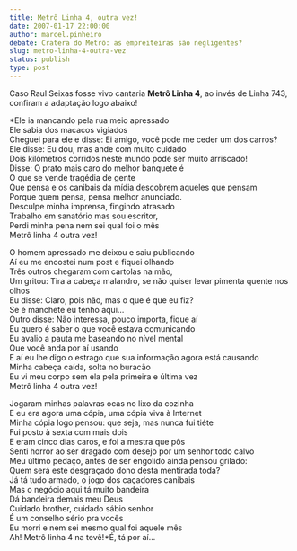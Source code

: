 ```yaml
---
title: Metrô Linha 4, outra vez!
date: 2007-01-17 22:00:00
author: marcel.pinheiro
debate: Cratera do Metrô: as empreiteiras são negligentes?
slug: metro-linha-4-outra-vez
status: publish 
type: post
---
```


Caso Raul Seixas fosse vivo cantaria **Metrô Linha 4**, ao invés de Linha 743, confiram a adaptação logo abaixo!  
  
*Ele ia mancando pela rua meio apressado  
Ele sabia dos macacos vigiados  
Cheguei para ele e disse: Ei amigo, você pode me ceder um dos carros?  
Ele disse: Eu dou, mas ande com muito cuidado  
Dois kilômetros corridos neste mundo pode ser muito arriscado!  
Disse: O prato mais caro do melhor banquete é  
O que se vende tragédia de gente  
Que pensa e os canibais da mídia descobrem aqueles que pensam  
Porque quem pensa, pensa melhor anunciado.  
Desculpe minha imprensa, fingindo atrasado  
Trabalho em sanatório mas sou escritor,  
Perdi minha pena nem sei qual foi o mês  
Metrô linha 4 outra vez!  
  
O homem apressado me deixou e saiu publicando  
Aí eu me encostei num post e fiquei olhando  
Três outros chegaram com cartolas na mão,  
Um gritou: Tira a cabeça malandro, se não quiser levar pimenta quente nos olhos  
Eu disse: Claro, pois não, mas o que é que eu fiz?  
Se é manchete eu tenho aqui...  
Outro disse: Não interessa, pouco importa, fique aí  
Eu quero é saber o que você estava comunicando  
Eu avalio a pauta me baseando no nível mental  
Que você anda por aí usando  
E aí eu lhe digo o estrago que sua informação agora está causando  
Minha cabeça caída, solta no buracão  
Eu vi meu corpo sem ela pela primeira e última vez  
Metrô linha 4 outra vez!  
  
Jogaram minhas palavras ocas no lixo da cozinha  
E eu era agora uma cópia, uma cópia viva à Internet  
Minha cópia logo pensou: que seja, mas nunca fui tiéte  
Fui posto à sexta com mais dois  
E eram cinco dias caros, e foi a mestra que pôs  
Senti horror ao ser dragado com desejo por um senhor todo calvo  
Meu último pedaço, antes de ser engolido ainda pensou grilado:  
Quem será este desgraçado dono desta mentirada toda?  
Já tá tudo armado, o jogo dos caçadores canibais  
Mas o negócio aqui tá muito bandeira  
Dá bandeira demais meu Deus  
Cuidado brother, cuidado sábio senhor  
É um conselho sério pra vocês  
Eu morri e nem sei mesmo qual foi aquele mês  
Ah! Metrô linha 4 na tevê!*É, tá por aí...
